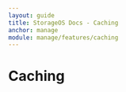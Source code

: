 ```yaml
---
layout: guide
title: StorageOS Docs - Caching
anchor: manage
module: manage/features/caching
---
```



# Caching
